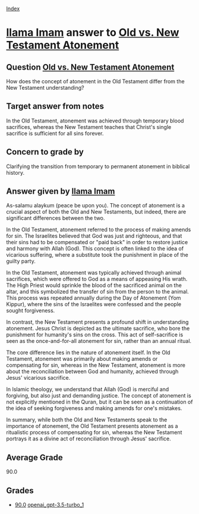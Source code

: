 
[Index](../../../index.md)
# [llama Imam](../../answering_models/llama_Imam.md) answer to [Old vs. New Testament Atonement](../../questions/Old_vs._New_Testament_Atonement.md)

## Question [Old vs. New Testament Atonement](../../questions/Old_vs._New_Testament_Atonement.md)
How does the concept of atonement in the Old Testament differ from the New Testament understanding?

## Target answer from notes
In the Old Testament, atonement was achieved through temporary blood sacrifices, whereas the New Testament teaches that Christ's single sacrifice is sufficient for all sins forever.

## Concern to grade by
Clarifying the transition from temporary to permanent atonement in biblical history.

## Answer given by [llama Imam](../../answering_models/llama_Imam.md)
As-salamu alaykum (peace be upon you). The concept of atonement is a crucial aspect of both the Old and New Testaments, but indeed, there are significant differences between the two.

In the Old Testament, atonement referred to the process of making amends for sin. The Israelites believed that God was just and righteous, and that their sins had to be compensated or "paid back" in order to restore justice and harmony with Allah (God). This concept is often linked to the idea of vicarious suffering, where a substitute took the punishment in place of the guilty party.

In the Old Testament, atonement was typically achieved through animal sacrifices, which were offered to God as a means of appeasing His wrath. The High Priest would sprinkle the blood of the sacrificed animal on the altar, and this symbolized the transfer of sin from the person to the animal. This process was repeated annually during the Day of Atonement (Yom Kippur), where the sins of the Israelites were confessed and the people sought forgiveness.

In contrast, the New Testament presents a profound shift in understanding atonement. Jesus Christ is depicted as the ultimate sacrifice, who bore the punishment for humanity's sins on the cross. This act of self-sacrifice is seen as the once-and-for-all atonement for sin, rather than an annual ritual.

The core difference lies in the nature of atonement itself. In the Old Testament, atonement was primarily about making amends or compensating for sin, whereas in the New Testament, atonement is more about the reconciliation between God and humanity, achieved through Jesus' vicarious sacrifice.

In Islamic theology, we understand that Allah (God) is merciful and forgiving, but also just and demanding justice. The concept of atonement is not explicitly mentioned in the Quran, but it can be seen as a continuation of the idea of seeking forgiveness and making amends for one's mistakes.

In summary, while both the Old and New Testaments speak to the importance of atonement, the Old Testament presents atonement as a ritualistic process of compensating for sin, whereas the New Testament portrays it as a divine act of reconciliation through Jesus' sacrifice.

## Average Grade
90.0

## Grades
 * [90.0](./Old_vs._New_Testament_Atonement_grades/openai_gpt-3.5-turbo_1.md) [openai_gpt-3.5-turbo_1](../../grading_models/openai_gpt-3.5-turbo_1.md)
